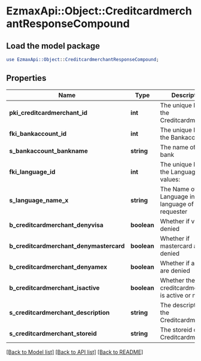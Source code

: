 # EzmaxApi::Object::CreditcardmerchantResponseCompound

## Load the model package
```perl
use EzmaxApi::Object::CreditcardmerchantResponseCompound;
```

## Properties
Name | Type | Description | Notes
------------ | ------------- | ------------- | -------------
**pki_creditcardmerchant_id** | **int** | The unique ID of the Creditcardmerchant | 
**fki_bankaccount_id** | **int** | The unique ID of the Bankaccount | 
**s_bankaccount_bankname** | **string** | The name of the bank | [optional] 
**fki_language_id** | **int** | The unique ID of the Language.  Valid values:  |Value|Description| |-|-| |1|French| |2|English| | [optional] 
**s_language_name_x** | **string** | The Name of the Language in the language of the requester | [optional] 
**b_creditcardmerchant_denyvisa** | **boolean** | Whether if visa are denied | 
**b_creditcardmerchant_denymastercard** | **boolean** | Whether if mastercard are denied | 
**b_creditcardmerchant_denyamex** | **boolean** | Whether if amex are denied | 
**b_creditcardmerchant_isactive** | **boolean** | Whether the creditcardmerchant is active or not | 
**s_creditcardmerchant_description** | **string** | The description of the Creditcardmerchant | 
**s_creditcardmerchant_storeid** | **string** | The storeid of the Creditcardmerchant | 

[[Back to Model list]](../README.md#documentation-for-models) [[Back to API list]](../README.md#documentation-for-api-endpoints) [[Back to README]](../README.md)


